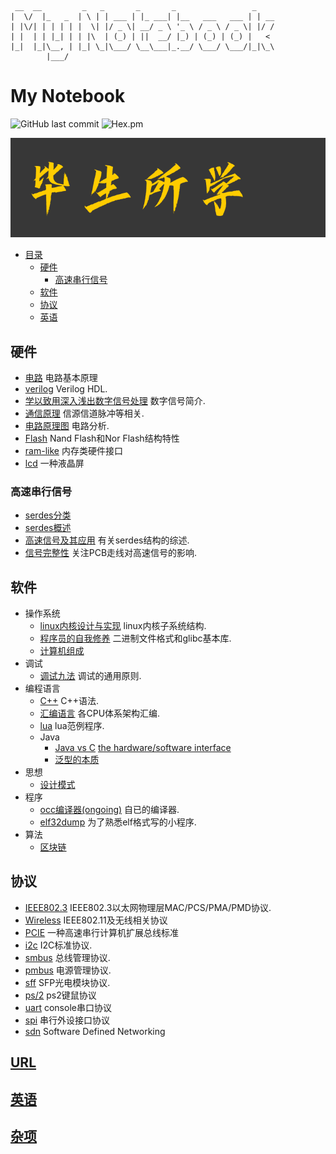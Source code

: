 ```
 __  __         _   _       _       _                 _    
|  \/  |_   _  | \ | | ___ | |_ ___| |__   ___   ___ | | __
| |\/| | | | | |  \| |/ _ \| __/ _ \ '_ \ / _ \ / _ \| |/ /
| |  | | |_| | | |\  | (_) | ||  __/ |_) | (_) | (_) |   < 
|_|  |_|\__, | |_| \_|\___/ \__\___|_.__/ \___/ \___/|_|\_\
        |___/                                              
```

# My Notebook
![GitHub last commit](https://img.shields.io/github/last-commit/ostnm/notebook)
![Hex.pm](https://img.shields.io/hexpm/l/apa)

![毕生所学](./bssx.png)

- [目录](#my-notebook)
  * [硬件](#硬件)
    + [高速串行信号](#高速串行信号)
  * [软件](#软件)
  * [协议](#协议)
  * [英语](#英语)

## 硬件
* [电路](./books/electric_circuits.org)
电路基本原理
* [verilog](./language/verilog/verilog.org)
Verilog HDL.
* [学以致用深入浅出数字信号处理](./books/deeply_understanding_digital_signal_processing.org)
数字信号简介.
* [通信原理](./books/comm_principle.org)
信源信道脉冲等相关.
* [电路原理图](./books/schematic.org)
电路分析.
* [Flash](./protocol/flash/flash.org)
Nand Flash和Nor Flash结构特性
* [ram-like](./protocol/ram-like.pdf)
内存类硬件接口
* [lcd](./protocol/LCD.pdf)
一种液晶屏

### 高速串行信号
* [serdes分类](./books/serdes/serdes_info.pdf)
* [serdes概述](./books/serdes/serdes_summary.org)
* [高速信号及其应用](./books/serdes/High_Speed_Serdes_and_Applications.pdf)
有关serdes结构的综述.
* [信号完整性](./books/serdes/si.org)
关注PCB走线对高速信号的影响.

## 软件
* 操作系统
  + [linux内核设计与实现](./books/linux内核设计与实现.org)
  linux内核子系统结构.
  + [程序员的自我修养](./books/程序员的自我修养.org)
  二进制文件格式和glibc基本库.
  + [计算机组成](https://zh.coursera.org/learn/jisuanji-zucheng#syllabus)
* 调试
  + [调试九法](./books/nine_methods_of_debugging.org)
  调试的通用原则.
* 编程语言
  + [C++](./language/C++.org)
  C++语法.
  + [汇编语言](./language/汇编语言.org)
  各CPU体系架构汇编.
  + [lua](./language/lua)
  lua范例程序.
  + Java
    + [Java vs C](./language/java/java_vs_c.pdf)
      [the hardware/software interface](https://www.youtube.com/watch?v=2JS6EXdqi5M&list=PL0oekSefhQVJdk0hSRu6sZ2teWM740NtL)
    + [泛型的本质](./language/java/泛型的本质.pdf)
* 思想
  + [设计模式](./books/二十三种设计模式.pdf)
* 程序
  + [occ编译器(ongoing)](./programming/occ.c)
  自已的编译器.
  + [elf32dump](./programming/elf32_dump.c)
  为了熟悉elf格式写的小程序.
* 算法
  + [区块链](./books/白话区块链.pdf)

## 协议
* [IEEE802.3](./protocol/IEEE802.3/ieee_note.pdf)
IEEE802.3以太网物理层MAC/PCS/PMA/PMD协议.
* [Wireless](./protocol/wireless)
IEEE802.11及无线相关协议
* [PCIE](./protocol/pcie)
一种高速串行计算机扩展总线标准
* [i2c](./protocol/i2c.pdf)
I2C标准协议.
* [smbus](./protocol/smbus.pdf)
总线管理协议.
* [pmbus](./protocol/pmbus)
电源管理协议.
* [sff](./protocol/sff)
SFP光电模块协议.
* [ps/2](./protocol/PS2_Keyboard.pdf)
ps2键鼠协议
* [uart](./protocol/uart.pdf)
console串口协议
* [spi](./protocol/spi.pdf)
串行外设接口协议
* [sdn](https://www.coursera.org/learn/sdn)
Software Defined Networking

## [URL](./books/url.org)

## [英语](./language/english/english.org)

## [杂项](./misc/misc.org)
